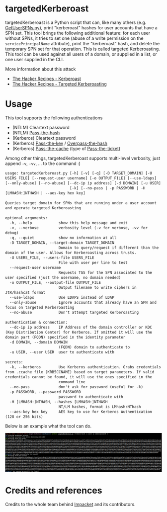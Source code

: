 # targetedKerberoast

targetedKerberoast is a Python script that can, like many others (e.g. [GetUserSPNs.py](https://github.com/SecureAuthCorp/impacket/blob/master/examples/GetUserSPNs.py)), print "kerberoast" hashes for user accounts that have a SPN set. 
This tool brings the following additional feature: for each user without SPNs, it tries to set one (abuse of a write permission on the `servicePrincipalName` attribute), print the "kerberoast" hash, and delete the temporary SPN set for that operation. This is called targeted Kerberoasting.
This tool can be used against all users of a domain, or supplied in a list, or one user supplied in the CLI.

More information about this attack
 - [The Hacker Recipes - Kerberoast](https://www.thehacker.recipes/ad/movement/kerberos/kerberoast)
 - [The Hacker Recipes - Targeted Kerberoasting](https://www.thehacker.recipes/ad/movement/access-controls/targeted-kerberoasting)

# Usage

This tool supports the following authentications
 - (NTLM) Cleartext password
 - (NTLM) [Pass-the-hash](https://www.thehacker.recipes/active-directory-domain-services/movement/lm-and-ntlm/pass-the-hash)
 - (Kerberos) Cleartext password
 - (Kerberos) [Pass-the-key](https://www.thehacker.recipes/active-directory-domain-services/movement/kerberos/pass-the-key) / [Overpass-the-hash](https://www.thehacker.recipes/active-directory-domain-services/movement/kerberos/overpass-the-hash)
 - (Kerberos) [Pass-the-cache](https://www.thehacker.recipes/active-directory-domain-services/movement/kerberos/pass-the-cache) (type of [Pass-the-ticket](https://www.thehacker.recipes/active-directory-domain-services/movement/kerberos/pass-the-ticket))

Among other things, targetedKerberoast supports multi-level verbosity, just append `-v`, `-vv`, ... to the command :)

```
usage: targetedKerberoast.py [-h] [-v] [-q] [-D TARGET_DOMAIN] [-U USERS_FILE] [--request-user username] [-o OUTPUT_FILE] [--use-ldaps] [--only-abuse] [--no-abuse] [--dc-ip ip address] [-d DOMAIN] [-u USER]
                             [-k] [--no-pass | -p PASSWORD | -H [LMHASH:]NTHASH | --aes-key hex key]

Queries target domain for SPNs that are running under a user account and operate targeted Kerberoasting

optional arguments:
  -h, --help            show this help message and exit
  -v, --verbose         verbosity level (-v for verbose, -vv for debug)
  -q, --quiet           show no information at all
  -D TARGET_DOMAIN, --target-domain TARGET_DOMAIN
                        Domain to query/request if different than the domain of the user. Allows for Kerberoasting across trusts.
  -U USERS_FILE, --users-file USERS_FILE
                        File with user per line to test
  --request-user username
                        Requests TGS for the SPN associated to the user specified (just the username, no domain needed)
  -o OUTPUT_FILE, --output-file OUTPUT_FILE
                        Output filename to write ciphers in JtR/hashcat format
  --use-ldaps           Use LDAPS instead of LDAP
  --only-abuse          Ignore accounts that already have an SPN and focus on targeted Kerberoasting
  --no-abuse            Don't attempt targeted Kerberoasting

authentication & connection:
  --dc-ip ip address    IP Address of the domain controller or KDC (Key Distribution Center) for Kerberos. If omitted it will use the domain part (FQDN) specified in the identity parameter
  -d DOMAIN, --domain DOMAIN
                        (FQDN) domain to authenticate to
  -u USER, --user USER  user to authenticate with

secrets:
  -k, --kerberos        Use Kerberos authentication. Grabs credentials from .ccache file (KRB5CCNAME) based on target parameters. If valid credentials cannot be found, it will use the ones specified in the
                        command line
  --no-pass             don't ask for password (useful for -k)
  -p PASSWORD, --password PASSWORD
                        password to authenticate with
  -H [LMHASH:]NTHASH, --hashes [LMHASH:]NTHASH
                        NT/LM hashes, format is LMhash:NThash
  --aes-key hex key     AES key to use for Kerberos Authentication (128 or 256 bits)
```

Below is an example what the tool can do.

![](./.assets/example.png)

# Credits and references

Credits to the whole team behind [Impacket](https://github.com/SecureAuthCorp/impacket/) and its contributors.
